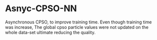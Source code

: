# Asnyc-CPSO-NN
Asynchronous CPSO, to improve training time.
Even though training time was increase, The global cpso particle values were not updated on the whole data-set ultimate reducing the quality.
